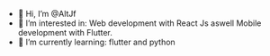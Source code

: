 - 👋 Hi, I’m @AltJf
- 👀 I’m interested in: Web development with React Js aswell Mobile development with Flutter.
- 🌱 I’m currently learning: flutter and python

<!---
AltJf/AltJf is a ✨ special ✨ repository because its `README.md` (this file) appears on your GitHub profile.
You can click the Preview link to take a look at your changes.
--->
